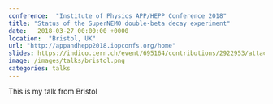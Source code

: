```yaml
---
conference:  "Institute of Physics APP/HEPP Conference 2018"
title: "Status of the SuperNEMO double-beta decay experiment"
date:   2018-03-27 00:00:00 +0000
location:  "Bristol, UK"
url: "http://appandhepp2018.iopconfs.org/home"
slides: https://indico.cern.ch/event/695164/contributions/2922953/attachments/1623700/2584895/CPatrick_SuperNEMO_Status_IOP18.pdf
image: /images/talks/bristol.png
categories: talks
---
```

This is my talk from Bristol

